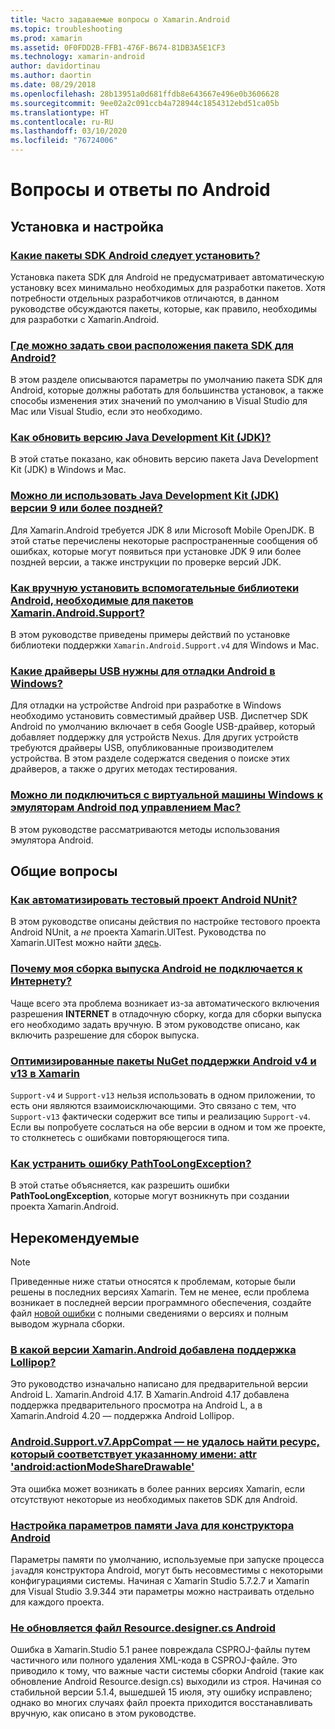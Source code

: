 ```yaml
---
title: Часто задаваемые вопросы о Xamarin.Android
ms.topic: troubleshooting
ms.prod: xamarin
ms.assetid: 0F0FDD2B-FFB1-476F-B674-81DB3A5E1CF3
ms.technology: xamarin-android
author: davidortinau
ms.author: daortin
ms.date: 08/29/2018
ms.openlocfilehash: 28b13951a0d681ffdb8e643667e496e0b3606628
ms.sourcegitcommit: 9ee02a2c091ccb4a728944c1854312ebd51ca05b
ms.translationtype: HT
ms.contentlocale: ru-RU
ms.lasthandoff: 03/10/2020
ms.locfileid: "76724006"
---
```

# <a name="android-frequently-asked-questions"></a>Вопросы и ответы по Android

## <a name="installation--setup"></a>Установка и настройка

### <a name="which-android-sdk-packages-should-i-install"></a>[Какие пакеты SDK Android следует установить?](install-android-sdk-packages.md)

Установка пакета SDK для Android не предусматривает автоматическую установку всех минимально необходимых для разработки пакетов. Хотя потребности отдельных разработчиков отличаются, в данном руководстве обсуждаются пакеты, которые, как правило, необходимы для разработки с Xamarin.Android.

### <a name="where-can-i-set-my-android-sdk-locations"></a>[Где можно задать свои расположения пакета SDK для Android?](android-sdk-location.md)

В этом разделе описываются параметры по умолчанию пакета SDK для Android, которые должны работать для большинства установок, а также способы изменения этих значений по умолчанию в Visual Studio для Mac или Visual Studio, если это необходимо.

### <a name="how-do-i-update-the-java-development-kit-jdk-version"></a>[Как обновить версию Java Development Kit (JDK)?](update-jdk.md)

В этой статье показано, как обновить версию пакета Java Development Kit (JDK) в Windows и Mac.

### <a name="can-i-use-java-development-kit-jdk-version-9-or-later"></a>[Можно ли использовать Java Development Kit (JDK) версии 9 или более поздней?](jdk9-errors.md)

Для Xamarin.Android требуется JDK 8 или Microsoft Mobile OpenJDK. В этой статье перечислены некоторые распространенные сообщения об ошибках, которые могут появиться при установке JDK 9 или более поздней версии, а также инструкции по проверке версий JDK.

### <a name="how-can-i-manually-install-the-android-support-libraries-required-by-the-xamarinandroidsupport-packages"></a>[Как вручную установить вспомогательные библиотеки Android, необходимые для пакетов Xamarin.Android.Support?](install-android-support-library.md)

В этом руководстве приведены примеры действий по установке библиотеки поддержки `Xamarin.Android.Support.v4` для Windows и Mac.

### <a name="what-usb-drivers-do-i-need-to-debug-android-on-windows"></a>[Какие драйверы USB нужны для отладки Android в Windows?](android-drivers-debug-windows.md)

Для отладки на устройстве Android при разработке в Windows необходимо установить совместимый драйвер USB. Диспетчер SDK Android по умолчанию включает в себя Google USB-драйвер, который добавляет поддержку для устройств Nexus.
Для других устройств требуются драйверы USB, опубликованные производителем устройства. В этом разделе содержатся сведения о поиске этих драйверов, а также о других методах тестирования.

### <a name="is-it-possible-to-connect-to-android-emulators-running-on-a-mac-from-a-windows-vm"></a>[Можно ли подключиться с виртуальной машины Windows к эмуляторам Android под управлением Mac?](connect-android-emulator-mac-windows.md)

В этом руководстве рассматриваются методы использования эмулятора Android.

## <a name="general-questions"></a>Общие вопросы

### <a name="how-do-i-automate-an-android-nunit-test-project"></a>[Как автоматизировать тестовый проект Android NUnit?](automate-android-nunit-test.md)

В этом руководстве описаны действия по настройке тестового проекта Android NUnit, а _не_ проекта Xamarin.UITest. Руководства по Xamarin.UITest можно найти [здесь](/appcenter/test-cloud/preparing-for-upload).

### <a name="why-cant-my-android-release-build-connect-to-the-internet"></a>[Почему моя сборка выпуска Android не подключается к Интернету?](android-internet.md)

Чаще всего эта проблема возникает из-за автоматического включения разрешения **INTERNET** в отладочную сборку, когда для сборки выпуска его необходимо задать вручную. В этом руководстве описано, как включить разрешение для сборок выпуска.

### <a name="smarter-xamarin-android-support-v4--v13-nuget-packages"></a>[Оптимизированные пакеты NuGet поддержки Android v4 и v13 в Xamarin](android-support-v4v13-libraries.md)

`Support-v4` и `Support-v13` нельзя использовать в одном приложении, то есть они являются взаимоисключающими. Это связано с тем, что `Support-v13` фактически содержит все типы и реализацию `Support-v4`. Если вы попробуете сослаться на обе версии в одном и том же проекте, то столкнетесь с ошибками повторяющегося типа.

### <a name="how-do-i-resolve-a-pathtoolongexception-error"></a>[Как устранить ошибку PathTooLongException?](path-too-long-exception.md)

В этой статье объясняется, как разрешить ошибки **PathTooLongException**, которые могут возникнуть при создании проекта Xamarin.Android.

## <a name="deprecated"></a>Нерекомендуемые

> [!NOTE]
> Приведенные ниже статьи относятся к проблемам, которые были решены в последних версиях Xamarin. Тем не менее, если проблема возникает в последней версии программного обеспечения, создайте файл [новой ошибки](~/cross-platform/troubleshooting/questions/howto-file-bug.md) с полными сведениями о версиях и полным выводом журнала сборки.

### <a name="what-version-of-xamarinandroid-added-lollipop-support"></a>[В какой версии Xamarin.Android добавлена поддержка Lollipop?](xa-lollipop.md)

Это руководство изначально написано для предварительной версии Android L. Xamarin.Android 4.17. В Xamarin.Android 4.17 добавлена поддержка предварительного просмотра на Android L, а в Xamarin.Android 4.20 — поддержка Android Lollipop.

### <a name="androidsupportv7appcompat---no-resource-found-that-matches-the-given-name-attr-androidactionmodesharedrawable"></a>[Android.Support.v7.AppCompat — не удалось найти ресурс, который соответствует указанному имени: attr 'android:actionModeShareDrawable'](missing-action-mode-share-drawable.md)

Эта ошибка может возникать в более ранних версиях Xamarin, если отсутствуют некоторые из необходимых пакетов SDK для Android.

### <a name="adjusting-java-memory-parameters-for-the-android-designer"></a>[Настройка параметров памяти Java для конструктора Android](android-designer-java-memory.md)

Параметры памяти по умолчанию, используемые при запуске процесса `java`для конструктора Android, могут быть несовместимы с некоторыми конфигурациями системы. Начиная с Xamarin Studio 5.7.2.7 и Xamarin для Visual Studio 3.9.344 эти параметры можно настраивать отдельно для каждого проекта.

### <a name="my-android-resourcedesignercs-file-will-not-update"></a>[Не обновляется файл Resource.designer.cs Android](resource-designer-wont-update.md)

Ошибка в Xamarin.Studio 5.1 ранее повреждала CSPROJ-файлы путем частичного или полного удаления XML-кода в CSPROJ-файле. Это приводило к тому, что важные части системы сборки Android (такие как обновление Android Resource.design.cs) выходили из строя. Начиная со стабильной версии 5.1.4, вышедшей 15 июля, эту ошибку исправлено; однако во многих случаях файл проекта приходится восстанавливать вручную, как описано в этом руководстве.
